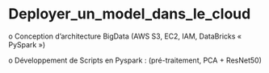 # Deployer_un_model_dans_le_cloud
o	Conception d’architecture BigData (AWS S3, EC2, IAM, DataBricks « PySpark »)

o	Développement de Scripts en Pyspark : (pré-traitement, PCA + ResNet50) 
